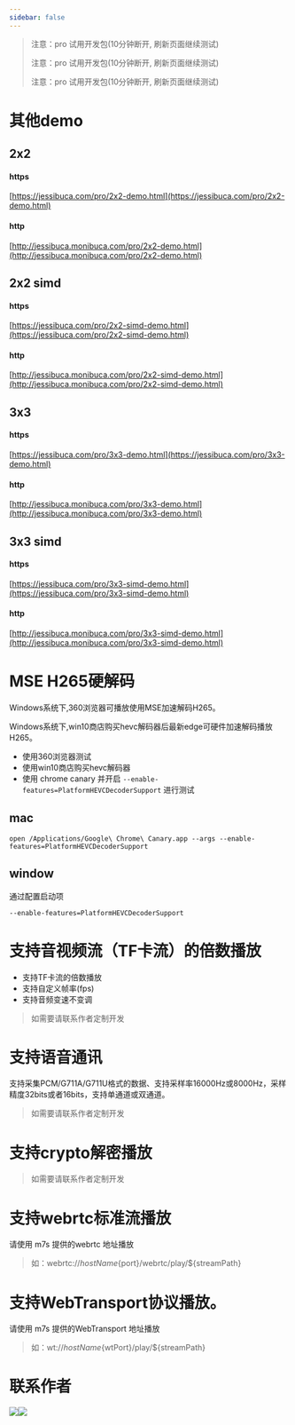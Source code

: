 ```yaml
---
sidebar: false
---
```

<ProDemoPlayer/>

> 注意：pro 试用开发包(10分钟断开, 刷新页面继续测试)
>
> 注意：pro 试用开发包(10分钟断开, 刷新页面继续测试)
>
> 注意：pro 试用开发包(10分钟断开, 刷新页面继续测试)


# 其他demo

## 2x2
#### https
[https://jessibuca.com/pro/2x2-demo.html](https://jessibuca.com/pro/2x2-demo.html)

#### http
[http://jessibuca.monibuca.com/pro/2x2-demo.html](http://jessibuca.monibuca.com/pro/2x2-demo.html)

## 2x2 simd
#### https
[https://jessibuca.com/pro/2x2-simd-demo.html](https://jessibuca.com/pro/2x2-simd-demo.html)

#### http
[http://jessibuca.monibuca.com/pro/2x2-simd-demo.html](http://jessibuca.monibuca.com/pro/2x2-simd-demo.html)


## 3x3
#### https
[https://jessibuca.com/pro/3x3-demo.html](https://jessibuca.com/pro/3x3-demo.html)

#### http
[http://jessibuca.monibuca.com/pro/3x3-demo.html](http://jessibuca.monibuca.com/pro/3x3-demo.html)

## 3x3 simd
#### https
[https://jessibuca.com/pro/3x3-simd-demo.html](https://jessibuca.com/pro/3x3-simd-demo.html)

#### http
[http://jessibuca.monibuca.com/pro/3x3-simd-demo.html](http://jessibuca.monibuca.com/pro/3x3-simd-demo.html)




# MSE H265硬解码

Windows系统下,360浏览器可播放使用MSE加速解码H265。

Windows系统下,win10商店购买hevc解码器后最新edge可硬件加速解码播放H265。

- 使用360浏览器测试
- 使用win10商店购买hevc解码器
- 使用 chrome canary 并开启 `--enable-features=PlatformHEVCDecoderSupport` 进行测试

## mac

```shell
open /Applications/Google\ Chrome\ Canary.app --args --enable-features=PlatformHEVCDecoderSupport
```
## window
通过配置启动项

```shell
--enable-features=PlatformHEVCDecoderSupport
```

# 支持音视频流（TF卡流）的倍数播放

- 支持TF卡流的倍数播放
- 支持自定义帧率(fps)
- 支持音频变速不变调
> 如需要请联系作者定制开发

# 支持语音通讯
支持采集PCM/G711A/G711U格式的数据、支持采样率16000Hz或8000Hz，采样精度32bits或者16bits，支持单通道或双通道。

> 如需要请联系作者定制开发

# 支持crypto解密播放
> 如需要请联系作者定制开发

# 支持webrtc标准流播放
请使用 m7s 提供的webrtc 地址播放

> 如：webrtc://${hostName}${port}/webrtc/play/${streamPath}


# 支持WebTransport协议播放。
请使用 m7s 提供的WebTransport 地址播放

> 如：wt://${hostName}${wtPort}/play/${streamPath}


# 联系作者

<img src="/public/wx.jpg"><img src="/public/alipay.jpg">
